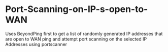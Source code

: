 # Port-Scanning-on-IP-s-open-to-WAN
Uses BeyondPing first to get a list of randomly generated IP addresses that are open to WAN ping and attempt port scanning on the selected IP Addresses using portscanner 
